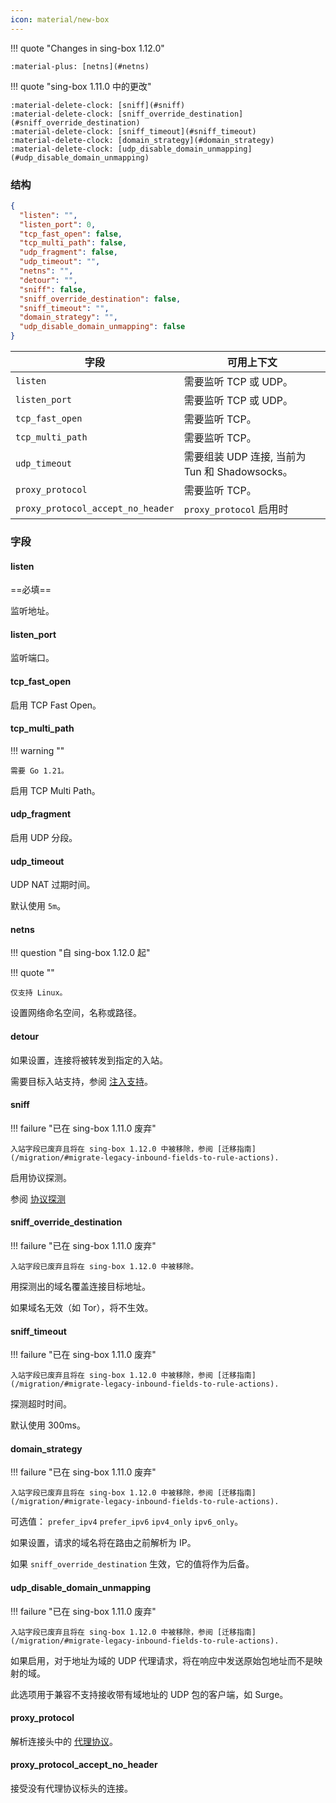 ```yaml
---
icon: material/new-box
---
```


!!! quote "Changes in sing-box 1.12.0"

    :material-plus: [netns](#netns)

!!! quote "sing-box 1.11.0 中的更改"

    :material-delete-clock: [sniff](#sniff)  
    :material-delete-clock: [sniff_override_destination](#sniff_override_destination)  
    :material-delete-clock: [sniff_timeout](#sniff_timeout)  
    :material-delete-clock: [domain_strategy](#domain_strategy)  
    :material-delete-clock: [udp_disable_domain_unmapping](#udp_disable_domain_unmapping)

### 结构

```json
{
  "listen": "",
  "listen_port": 0,
  "tcp_fast_open": false,
  "tcp_multi_path": false,
  "udp_fragment": false,
  "udp_timeout": "",
  "netns": "",
  "detour": "",
  "sniff": false,
  "sniff_override_destination": false,
  "sniff_timeout": "",
  "domain_strategy": "",
  "udp_disable_domain_unmapping": false
}
```


| 字段                                | 可用上下文                               |
|-----------------------------------|-------------------------------------|
| `listen`                          | 需要监听 TCP 或 UDP。                     |
| `listen_port`                     | 需要监听 TCP 或 UDP。                     |
| `tcp_fast_open`                   | 需要监听 TCP。                           |
| `tcp_multi_path`                  | 需要监听 TCP。                           |
| `udp_timeout`                     | 需要组装 UDP 连接, 当前为 Tun 和 Shadowsocks。 |
| `proxy_protocol`                  | 需要监听 TCP。                           |
| `proxy_protocol_accept_no_header` | `proxy_protocol` 启用时                |

### 字段

#### listen

==必填==

监听地址。

#### listen_port

监听端口。

#### tcp_fast_open

启用 TCP Fast Open。

#### tcp_multi_path

!!! warning ""

    需要 Go 1.21。

启用 TCP Multi Path。

#### udp_fragment

启用 UDP 分段。

#### udp_timeout

UDP NAT 过期时间。

默认使用 `5m`。

#### netns

!!! question "自 sing-box 1.12.0 起"

!!! quote ""

    仅支持 Linux。

设置网络命名空间，名称或路径。

#### detour

如果设置，连接将被转发到指定的入站。

需要目标入站支持，参阅 [注入支持](/zh/configuration/inbound/#_3)。

#### sniff

!!! failure "已在 sing-box 1.11.0 废弃"

    入站字段已废弃且将在 sing-box 1.12.0 中被移除，参阅 [迁移指南](/migration/#migrate-legacy-inbound-fields-to-rule-actions).

启用协议探测。

参阅 [协议探测](/zh/configuration/route/sniff/)

#### sniff_override_destination

!!! failure "已在 sing-box 1.11.0 废弃"

    入站字段已废弃且将在 sing-box 1.12.0 中被移除。

用探测出的域名覆盖连接目标地址。

如果域名无效（如 Tor），将不生效。

#### sniff_timeout

!!! failure "已在 sing-box 1.11.0 废弃"

    入站字段已废弃且将在 sing-box 1.12.0 中被移除，参阅 [迁移指南](/migration/#migrate-legacy-inbound-fields-to-rule-actions).

探测超时时间。

默认使用 300ms。

#### domain_strategy

!!! failure "已在 sing-box 1.11.0 废弃"

    入站字段已废弃且将在 sing-box 1.12.0 中被移除，参阅 [迁移指南](/migration/#migrate-legacy-inbound-fields-to-rule-actions).

可选值： `prefer_ipv4` `prefer_ipv6` `ipv4_only` `ipv6_only`。

如果设置，请求的域名将在路由之前解析为 IP。

如果 `sniff_override_destination` 生效，它的值将作为后备。

#### udp_disable_domain_unmapping

!!! failure "已在 sing-box 1.11.0 废弃"

    入站字段已废弃且将在 sing-box 1.12.0 中被移除，参阅 [迁移指南](/migration/#migrate-legacy-inbound-fields-to-rule-actions).

如果启用，对于地址为域的 UDP 代理请求，将在响应中发送原始包地址而不是映射的域。

此选项用于兼容不支持接收带有域地址的 UDP 包的客户端，如 Surge。

#### proxy_protocol

解析连接头中的 [代理协议](https://www.haproxy.org/download/1.8/doc/proxy-protocol.txt)。

#### proxy_protocol_accept_no_header

接受没有代理协议标头的连接。